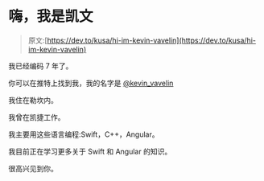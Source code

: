 # 嗨，我是凯文

> 原文:[https://dev.to/kusa/hi-im-kevin-vavelin](https://dev.to/kusa/hi-im-kevin-vavelin)

我已经编码 7 年了。

你可以在推特上找到我，我的名字是 [@kevin_vavelin](https://twitter.com/kevin_vavelin)

我住在勒坎内。

我曾在凯捷工作。

我主要用这些语言编程:Swift，C++，Angular。

我目前正在学习更多关于 Swift 和 Angular 的知识。

很高兴见到你。